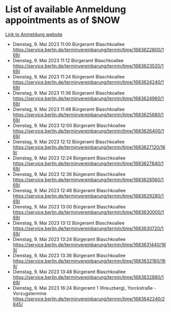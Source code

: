 # List of available Anmeldung appointments as of $NOW
[Link to Anmeldung website](https://service.berlin.de/terminvereinbarung/termin/tag.php?termin=1&anliegen[]=120686&dienstleisterlist=122210,122217,327316,122219,327312,122227,327314,122231,327346,122243,327348,122254,122252,329742,122260,329745,122262,329748,122271,327278,122273,327274,122277,327276,330436,122280,327294,122282,327290,122284,327292,122291,327270,122285,327266,122286,327264,122296,327268,150230,329760,122297,327286,122294,327284,122312,329763,122314,329775,122304,327330,122311,327334,122309,327332,317869,122281,327352,122279,329772,122283,122276,327324,122274,327326,122267,329766,122246,327318,122251,327320,122257,327322,122208,327298,122226,327300&herkunft=http%3A%2F%2Fservice.berlin.de%2Fdienstleistung%2F120686%2F)
- Dienstag, 9. Mai 2023 11:00 Bürgeramt Blaschkoallee https://service.berlin.de/terminvereinbarung/termin/time/1683622800/169/
- Dienstag, 9. Mai 2023 11:12 Bürgeramt Blaschkoallee https://service.berlin.de/terminvereinbarung/termin/time/1683623520/169/
- Dienstag, 9. Mai 2023 11:24 Bürgeramt Blaschkoallee https://service.berlin.de/terminvereinbarung/termin/time/1683624240/169/
- Dienstag, 9. Mai 2023 11:36 Bürgeramt Blaschkoallee https://service.berlin.de/terminvereinbarung/termin/time/1683624960/169/
- Dienstag, 9. Mai 2023 11:48 Bürgeramt Blaschkoallee https://service.berlin.de/terminvereinbarung/termin/time/1683625680/169/
- Dienstag, 9. Mai 2023 12:00 Bürgeramt Blaschkoallee https://service.berlin.de/terminvereinbarung/termin/time/1683626400/169/
- Dienstag, 9. Mai 2023 12:12 Bürgeramt Blaschkoallee https://service.berlin.de/terminvereinbarung/termin/time/1683627120/169/
- Dienstag, 9. Mai 2023 12:24 Bürgeramt Blaschkoallee https://service.berlin.de/terminvereinbarung/termin/time/1683627840/169/
- Dienstag, 9. Mai 2023 12:36 Bürgeramt Blaschkoallee https://service.berlin.de/terminvereinbarung/termin/time/1683628560/169/
- Dienstag, 9. Mai 2023 12:48 Bürgeramt Blaschkoallee https://service.berlin.de/terminvereinbarung/termin/time/1683629280/169/
- Dienstag, 9. Mai 2023 13:00 Bürgeramt Blaschkoallee https://service.berlin.de/terminvereinbarung/termin/time/1683630000/169/
- Dienstag, 9. Mai 2023 13:12 Bürgeramt Blaschkoallee https://service.berlin.de/terminvereinbarung/termin/time/1683630720/169/
- Dienstag, 9. Mai 2023 13:24 Bürgeramt Blaschkoallee https://service.berlin.de/terminvereinbarung/termin/time/1683631440/169/
- Dienstag, 9. Mai 2023 13:36 Bürgeramt Blaschkoallee https://service.berlin.de/terminvereinbarung/termin/time/1683632160/169/
- Dienstag, 9. Mai 2023 13:48 Bürgeramt Blaschkoallee https://service.berlin.de/terminvereinbarung/termin/time/1683632880/169/
- Dienstag, 9. Mai 2023 16:24 Bürgeramt 1 (Kreuzberg), Yorckstraße - Vorzugstermine https://service.berlin.de/terminvereinbarung/termin/time/1683642240/2845/
